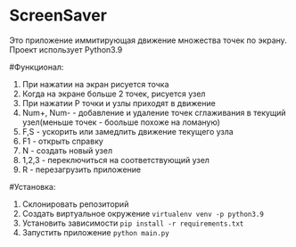 # ScreenSaver
Это приложение иммитирующая движение множества точек по экрану. Проект использует Python3.9

#Функционал:
1. При нажатии на экран рисуется точка
2. Когда на экране больше 2 точек, рисуется узел
3. При нажатии P точки и узлы приходят в движение
4. Num+, Num- - добавление и удаление точек сглаживания в текущий узел(меньше точек - боольше похоже на ломаную)
5. F,S - ускорить или замедлить движение текущего узла
6. F1 - открыть справку
7. N - создать новый узел
8. 1,2,3 - переключиться на соответствующий узел
9. R - перезагрузить приложение

#Установка:
1. Склонировать репозиторий 
2. Создать виртуальное окружение `virtualenv venv -p python3.9`
3. Установить зависимости `pip install -r requirements.txt`
4. Запустить приложение `python main.py`